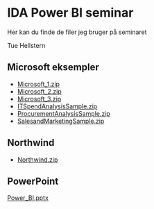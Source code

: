 # IDA Power BI seminar

Her kan du finde de filer jeg bruger på seminaret

Tue Hellstern

## Microsoft eksempler
* [Microsoft_1.zip](Microsoft_1.zip)
* [Microsoft_2.zip](Microsoft_2.zip)
* [Microsoft_3.zip](Microsoft_3.zip)
* [ITSpendAnalysisSample.zip](ITSpendAnalysisSample.zip)
* [ProcurementAnalysisSample.zip](ProcurementAnalysisSample.zip)
* [SalesandMarketingSample.zip](SalesandMarketingSample.zip)

## Northwind
* [Northwind.zip](Northwind.zip)


## PowerPoint
[Power_BI.pptx](Power_BI.pptx)
